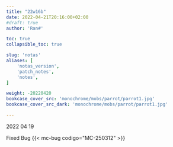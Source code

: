 ```yaml
---
title: "22w16b"
date: 2022-04-21T20:16:00+02:00
#draft: true
author: 'Ran#'

toc: true
collapsible_toc: true

slug: 'notas'
aliases: [
    'notas_version',
    'patch_notes',
    'notes',
]

weight: -20220420
bookcase_cover_src: 'monochrome/mobs/parrot/parrot1.jpg'
bookcase_cover_src_dark: 'monochrome/mobs/parrot/parrot1.jpg'

---
```


2022 04 19

Fixed Bug {{< mc-bug codigo="MC-250312" >}}
